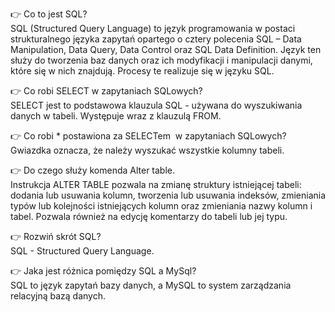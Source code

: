 👉 Co to jest SQL? <br>
SQL (Structured Query Language) to język programowania w postaci strukturalnego języka zapytań opartego o cztery polecenia SQL – Data Manipulation, Data Query, Data Control oraz SQL Data Definition. Język ten służy do tworzenia baz danych oraz ich modyfikacji i manipulacji danymi, które się w nich znajdują. Procesy te realizuje się w języku SQL.

👉 Co robi SELECT w zapytaniach SQLowych? <br>
SELECT jest to podstawowa klauzula SQL - używana do wyszukiwania danych w tabeli. Występuje wraz z klauzulą FROM.

👉 Co robi * postawiona za SELECTem  w zapytaniach SQLowych? <br>
Gwiazdka oznacza, że należy wyszukać wszystkie kolumny tabeli.

👉 Do czego służy komenda Alter table.  <br>
Instrukcja ALTER TABLE pozwala na zmianę struktury istniejącej tabeli: dodania lub usuwania kolumn, tworzenia lub usuwania indeksów, zmieniania typów lub kolejności istniejących kolumn oraz zmieniania nazwy kolumn i  tabel. Pozwala również na edycję komentarzy do tabeli lub jej typu.

👉 Rozwiń skrót SQL?  <br>
SQL - Structured Query Language.

👉 Jaka jest różnica pomiędzy SQL a MySql?  <br>
SQL to język zapytań bazy danych, a MySQL to system zarządzania relacyjną bazą danych. 
